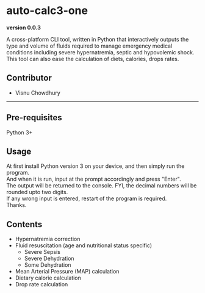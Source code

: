 # auto-calc3-one

**version 0.0.3**

A cross-platform CLI tool, written in Python that interactively outputs the type and volume of fluids required to manage emergency medical conditions including severe hypernatremia, septic and hypovolemic shock. This tool can also ease the calculation of diets, calories, drops rates. 

## Contributor

- Visnu Chowdhury 

---

## Pre-requisites
Python 3+

## Usage
At first install Python version 3 on your device, and then simply run the program. <br>
And when it is run, input at the prompt accordingly and press "Enter". <br>
The output will be returned to the console. FYI, the decimal numbers will be rounded upto two digits. <br>
If any wrong input is entered, restart of the program is required. <br>
Thanks. 

## Contents 
- Hypernatremia correction 
- Fluid resuscitation (age and nutritional status specific)
  - Severe Sepsis            
  - Severe Dehydration            
  - Some Dehydration
- Mean Arterial Pressure (MAP) calculation
- Dietary calorie calculation 
- Drop rate calculation 
